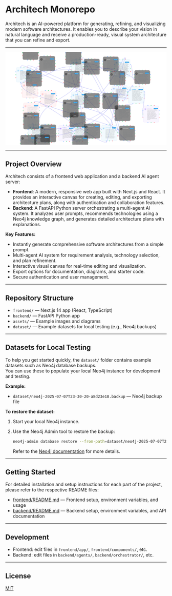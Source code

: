 # Architech Monorepo

Architech is an AI-powered platform for generating, refining, and visualizing modern software architectures. It enables you to describe your vision in natural language and receive a production-ready, visual system architecture that you can refine and export.

---

![Example Architecture Plan](<assets/architech_plan%20(12).png>)

---

## Project Overview

Architech consists of a frontend web application and a backend AI agent server:

- **Frontend**: A modern, responsive web app built with Next.js and React. It provides an interactive canvas for creating, editing, and exporting architecture plans, along with authentication and collaboration features.
- **Backend**: A FastAPI Python server orchestrating a multi-agent AI system. It analyzes user prompts, recommends technologies using a Neo4j knowledge graph, and generates detailed architecture plans with explanations.

**Key Features:**

- Instantly generate comprehensive software architectures from a simple prompt.
- Multi-agent AI system for requirement analysis, technology selection, and plan refinement.
- Interactive visual canvas for real-time editing and visualization.
- Export options for documentation, diagrams, and starter code.
- Secure authentication and user management.

---

## Repository Structure

- `frontend/` — Next.js 14 app (React, TypeScript)
- `backend/` — FastAPI Python app
- `assets/` — Example images and diagrams
- `dataset/` — Example datasets for local testing (e.g., Neo4j backups)

---

## Datasets for Local Testing

To help you get started quickly, the `dataset/` folder contains example datasets such as Neo4j database backups.  
You can use these to populate your local Neo4j instance for development and testing.

**Example:**

- `dataset/neo4j-2025-07-07T23-30-20-a8d23e18.backup` — Neo4j backup file

**To restore the dataset:**

1. Start your local Neo4j instance.
2. Use the Neo4j Admin tool to restore the backup:

   ```sh
   neo4j-admin database restore --from-path=dataset/neo4j-2025-07-07T23-30-20-a8d23e18.backup --database=neo4j --force
   ```

   Refer to the [Neo4j documentation](https://neo4j.com/docs/operations-manual/current/backup-restore/restore-dump/) for more details.

---

## Getting Started

For detailed installation and setup instructions for each part of the project, please refer to the respective README files:

- [frontend/README.md](frontend/README.md) — Frontend setup, environment variables, and usage
- [backend/README.md](backend/README.md) — Backend setup, environment variables, and API documentation

---

## Development

- Frontend: edit files in `frontend/app/`, `frontend/components/`, etc.
- Backend: edit files in `backend/agents/`, `backend/orchestrator/`, etc.

---

## License

[MIT](LICENSE)
